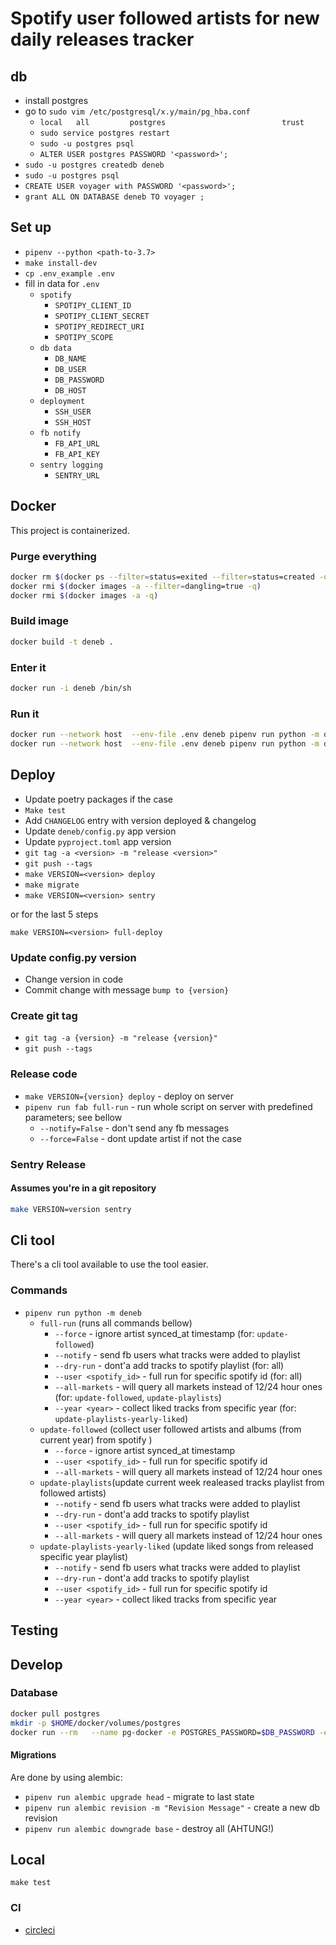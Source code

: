 # Spotify user followed artists for new daily releases tracker

## db

- install postgres
- go to `sudo vim /etc/postgresql/x.y/main/pg_hba.conf`
  - `local   all         postgres                          trust`
  - `sudo service postgres restart`
  - `sudo -u postgres psql`
  - `ALTER USER postgres PASSWORD '<password>';`
- `sudo -u postgres createdb deneb`
- `sudo -u postgres psql`
- `CREATE USER voyager with PASSWORD '<password>';`
- `grant ALL ON DATABASE deneb TO voyager ;`

## Set up

- `pipenv --python <path-to-3.7>`
- `make install-dev`
- `cp .env_example .env`
- fill in data for `.env`
  - `spotify`
    - `SPOTIPY_CLIENT_ID`
    - `SPOTIPY_CLIENT_SECRET`
    - `SPOTIPY_REDIRECT_URI`
    - `SPOTIPY_SCOPE`
  - `db data`
    - `DB_NAME`
    - `DB_USER`
    - `DB_PASSWORD`
    - `DB_HOST`
  - `deployment`
    - `SSH_USER`
    - `SSH_HOST`
  - `fb notify`
    - `FB_API_URL`
    - `FB_API_KEY`
  - `sentry logging`
    - `SENTRY_URL`

## Docker

This project is containerized.

### Purge everything

```bash
docker rm $(docker ps --filter=status=exited --filter=status=created -q)
docker rmi $(docker images -a --filter=dangling=true -q)
docker rmi $(docker images -a -q)
```

### Build image

```bash
docker build -t deneb .
```

### Enter it

```bash
docker run -i deneb /bin/sh
```

### Run it

```bash
docker run --network host  --env-file .env deneb pipenv run python -m deneb full-run --user <username> --notify --all-markets
docker run --network host  --env-file .env deneb pipenv run python -m deneb update-playlists-yearly-liked --user <username> --notify
```

## Deploy

- Update poetry packages if the case
- `Make test`
- Add `CHANGELOG` entry with version deployed & changelog
- Update `deneb/config.py` app version
- Update `pyproject.toml` app version
- `git tag -a <version> -m "release <version>"`
- `git push --tags`
- `make VERSION=<version> deploy`
- `make migrate`
- `make VERSION=<version> sentry`

or for the last 5 steps

``make VERSION=<version> full-deploy``

### Update config.py version

- Change version in code
- Commit change with message `bump to {version}`

### Create git tag

- `git tag -a {version} -m "release {version}"`
- `git push --tags`

### Release code

- `make VERSION={version} deploy` - deploy on server
- `pipenv run fab full-run` - run whole script on server with predefined parameters; see bellow
  - `--notify=False` - don't send any fb messages
  - `--force=False` - dont update artist if not the case

### Sentry Release

#### Assumes you're in a git repository

```bash
make VERSION=version sentry
```

## Cli tool

There's a cli tool available to use the tool easier.

### Commands

- `pipenv run python -m deneb`
  - `full-run` (runs all commands bellow)
    - `--force` - ignore artist synced_at timestamp (for: `update-followed`)
    - `--notify` - send fb users what tracks were added to playlist
    - `--dry-run` - dont'a add tracks to spotify playlist (for: all)
    - `--user <spotify_id>` - full run for specific spotify id (for: all)
    - `--all-markets` - will query all markets instead of 12/24 hour ones (for: `update-followed`, `update-playlists`)
    - `--year <year>` - collect liked tracks from specific year (for: `update-playlists-yearly-liked`)
  - `update-followed` (collect user followed artists and albums (from current year) from spotify )
    - `--force` - ignore artist synced_at timestamp
    - `--user <spotify_id>` - full run for specific spotify id
    - `--all-markets` - will query all markets instead of 12/24 hour ones
  - `update-playlists`(update current week realeased tracks playlist from followed artists)
    - `--notify` - send fb users what tracks were added to playlist
    - `--dry-run` - dont'a add tracks to spotify playlist
    - `--user <spotify_id>` - full run for specific spotify id
    - `--all-markets` - will query all markets instead of 12/24 hour ones
  - `update-playlists-yearly-liked` (update liked songs from released specific year playlist)
    - `--notify` - send fb users what tracks were added to playlist
    - `--dry-run` - dont'a add tracks to spotify playlist
    - `--user <spotify_id>` - full run for specific spotify id
    - `--year <year>` - collect liked tracks from specific year

## Testing

## Develop

### Database

```bash
docker pull postgres
mkdir -p $HOME/docker/volumes/postgres
docker run --rm   --name pg-docker -e POSTGRES_PASSWORD=$DB_PASSWORD -e POSTGRES_USER=$DB_USER -d -p 5432:5432 -v $HOME/docker/volumes/postgres:/var/lib/postgresql/data  postgres
```

#### Migrations

Are done by using alembic:

- `pipenv run alembic upgrade head` - migrate to last state
- `pipenv run alembic revision -m "Revision Message"` - create a new db revision
- `pipenv run alembic downgrade base` - destroy all (AHTUNG!)

## Local

`make test`

### CI

- [circleci](https://circleci.com/gh/DTailor/deneb)
